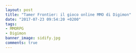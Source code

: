 ```yaml
---
layout: post
title: "Tamer Frontier: il gioco online MMO di Digimon"
date: "2017-07-23 09:54:20 +0200"
tags:
- MMORPG
- Digimon
banner_image: sidify.jpg
comments: true
---
```

<script async src="//pagead2.googlesyndication.com/pagead/js/adsbygoogle.js"></script>
<!-- pdn -->
<ins class="adsbygoogle"
     style="display:block"
     data-ad-client="ca-pub-0310143169496959"
     data-ad-slot="5970575705"
     data-ad-format="auto"></ins>
<script>
(adsbygoogle = window.adsbygoogle || []).push({});
</script>


<!--more-->
